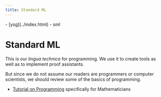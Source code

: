 ```yaml
---
title: Standard ML
---
```

<nav class="crumbs">
- [ysg](../index.html)
- sml
</nav>

# Standard ML

This is our <i lang="la">lingua technica</i> for programming. We use
it to create tools as well as to implement proof assistants.

But since we do not assume our readers are programmers or computer
scientists, we should review some of the basics of programming.

- [Tutorial on Programming](tutorial/index.md) specifically for
  Mathematicians 